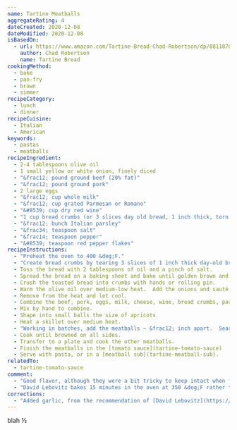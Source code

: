 ```yaml
---
name: Tartine Meatballs
aggregateRating: 4
dateCreated: 2020-12-08
dateModified: 2020-12-08
isBasedOn:
  - url: https://www.amazon.com/Tartine-Bread-Chad-Robertson/dp/0811870413
    author: Chad Robertson
    name: Tartine Bread
cookingMethod:
  - bake
  - pan-fry
  - brown
  - simmer
recipeCategory:
  - lunch
  - dinner
recipeCuisine:
  - Italian
  - American
keywords:
  - pastas
  - meatballs
recipeIngredient:
  - 2-4 tablespoons olive oil
  - 1 small yellow or white onion, finely diced
  - "&frac12; pound ground beef (20% fat)"
  - "&frac12; pound ground pork"
  - 2 large eggs
  - "&frac12; cup whole milk"
  - "&frac12; cup grated Parmesan or Romano"
  - "&#8539; cup dry red wine"
  - "1 cup bread crumbs (or 3 slices day old bread, 1 inch thick, torn into 1 &frac12; inch chunks)"
  - "&frac12; bunch Italian parsley"
  - "&frac34; teaspoon salt"
  - "&frac14; teaspoon pepper"
  - "&#8539; teaspoon red pepper flakes"
recipeInstructions:
  - "Preheat the oven to 400 &deg;F."
  - "Create bread crumbs by tearing 3 slices of 1 inch thick day-old bread into 1 &frac12; inch chunks."
  - Toss the bread with 2 tablespoons of oil and a pinch of salt.
  - Spread the bread on a baking sheet and bake until golden brown and crisp, ~ 15 minutes.  Rotate as needed.
  - Crush the toasted bread into crumbs with hands or rolling pin.
  - Warm the olive oil over medium-low heat.  Add the onions and sauté until translucent and begin to color, ~ 15 minutes.
  - Remove from the heat and let cool.
  - Combine the beef, pork, eggs, milk, cheese, wine, bread crumbs, parsley, salt, pepper, red pepper flakes, and cooled onions.
  - Mix by hand to combine.
  - Shape into small balls the size of apricots
  - Heat a skillet over medium heat.
  - "Working in batches, add the meatballs ~ &frac12; inch apart.  Sear without stirring for about 2 minutes until they are browned and release from the pan."
  - Cook until browned on all sides.
  - Transfer to a plate and cook the other meatballs.
  - Finish the meatballs in the [tomato sauce](tartine-tomato-sauce)
  - Serve with pasta, or in a [meatball sub](tartine-meatball-sub).
relatedTo:
  - tartine-tomato-sauce
comment:
  - "Good flavor, although they were a bit tricky to keep intact when frying.  Suggest making sure the onions are finely diced&mdash; they were a bit more a medium or lazy dice, possibly creating fissure points (although David Lebovitz's pictures looked similar)."
  - "David Lebovitz bakes 15 minutes in the oven at 350 &deg;F rather than frying."
corrections:
  - "Added garlic, from the recommendation of [David Lebovitz](https://www.davidlebovitz.com/meatball-sandwich-submarine-grinder-hoagie-torpedo/)."
---
```

blah
&frac12;
